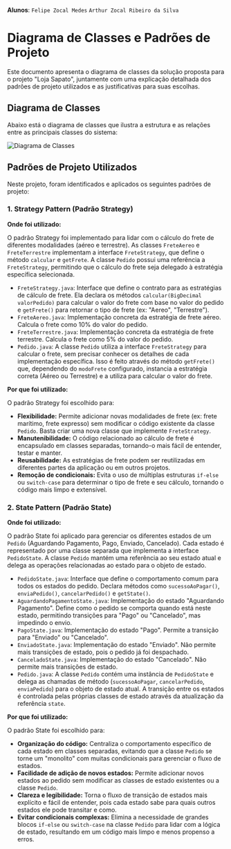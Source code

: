 **Alunos**: `Felipe Zocal Medes` `Arthur Zocal Ribeiro da Silva`

# Diagrama de Classes e Padrões de Projeto

Este documento apresenta o diagrama de classes da solução proposta para o projeto "Loja Sapato", juntamente com uma explicação detalhada dos padrões de projeto utilizados e as justificativas para suas escolhas.

## Diagrama de Classes

Abaixo está o diagrama de classes que ilustra a estrutura e as relações entre as principais classes do sistema:

![Diagrama de Classes](https://private-us-east-1.manuscdn.com/sessionFile/Hy3kUbIydt0lbmJv0njkkA/sandbox/hUBlg3wJFQ5hkDbligNtFF-images_1749924737383_na1fn_L2hvbWUvdWJ1bnR1L2xvamFzYXBhdG8vbG9qYXNhcGF0by9EaWFncmFtYWRlQ2Fsc3NlLUxvamFTYXBhdG8wMQ.png?Policy=eyJTdGF0ZW1lbnQiOlt7IlJlc291cmNlIjoiaHR0cHM6Ly9wcml2YXRlLXVzLWVhc3QtMS5tYW51c2Nkbi5jb20vc2Vzc2lvbkZpbGUvSHkza1ViSXlkdDBsYm1KdjBuamtrQS9zYW5kYm94L2hVQmxnM3dKRlE1aGtEYmxpZ050RkYtaW1hZ2VzXzE3NDk5MjQ3MzczODNfbmExZm5fTDJodmJXVXZkV0oxYm5SMUwyeHZhbUZ6WVhCaGRHOHZiRzlxWVhOaGNHRjBieTlFYVdGbmNtRnRZV1JsUTJGc2MzTmxMVXh2YW1GVFlYQmhkRzh3TVEucG5nIiwiQ29uZGl0aW9uIjp7IkRhdGVMZXNzVGhhbiI6eyJBV1M6RXBvY2hUaW1lIjoxNzY3MjI1NjAwfX19XX0_&Key-Pair-Id=K2HSFNDJXOU9YS&Signature=lTNMSQg9gk03F77A0n2xtTlnj5OpDDYz0kzIIXcjyWRMhHu3NWHMYDh8cmIjYixt5zk3OHAwsb-vPlJUGTpkiMl4ERbh7~8NbfoQvVzZEq5u7CoVr6Dzydmeg9ngdIh1zLNQVTm-Fn5opF3vAwz7QXNi~ogWmKgv-OML5H12tP2c6aCYDM4TGQwksb3bUfm8bwNkH9Xydrzqbb6sXMaZflXyHxl10r7YQj2gFu4VI5hwcPtmgxcB6EpA~rENU0w2fCOb7KrVsb-9L-zJ-gky0J09BlRT6Ibr~sXTEPsvlTloKZlKlO16wqeAwiRjHmTepGQVpOcpIc7zb06R7ukrVg__)




## Padrões de Projeto Utilizados

Neste projeto, foram identificados e aplicados os seguintes padrões de projeto:

### 1. Strategy Pattern (Padrão Strategy)

**Onde foi utilizado:**

O padrão Strategy foi implementado para lidar com o cálculo do frete de diferentes modalidades (aéreo e terrestre). As classes `FreteAereo` e `FreteTerrestre` implementam a interface `FreteStrategy`, que define o método `calcular` e `getFrete`. A classe `Pedido` possui uma referência a `FreteStrategy`, permitindo que o cálculo do frete seja delegado à estratégia específica selecionada.

- `FreteStrategy.java`: Interface que define o contrato para as estratégias de cálculo de frete. Ela declara os métodos `calcular(BigDecimal valorPedido)` para calcular o valor do frete com base no valor do pedido e `getFrete()` para retornar o tipo de frete (ex: "Aereo", "Terrestre").
- `FreteAereo.java`: Implementação concreta da estratégia de frete aéreo. Calcula o frete como 10% do valor do pedido.
- `FreteTerrestre.java`: Implementação concreta da estratégia de frete terrestre. Calcula o frete como 5% do valor do pedido.
- `Pedido.java`: A classe `Pedido` utiliza a interface `FreteStrategy` para calcular o frete, sem precisar conhecer os detalhes de cada implementação específica. Isso é feito através do método `getFrete()` que, dependendo do `modoFrete` configurado, instancia a estratégia correta (Aéreo ou Terrestre) e a utiliza para calcular o valor do frete.

**Por que foi utilizado:**

O padrão Strategy foi escolhido para:

- **Flexibilidade:** Permite adicionar novas modalidades de frete (ex: frete marítimo, frete expresso) sem modificar o código existente da classe `Pedido`. Basta criar uma nova classe que implemente `FreteStrategy`.
- **Manutenibilidade:** O código relacionado ao cálculo de frete é encapsulado em classes separadas, tornando-o mais fácil de entender, testar e manter.
- **Reusabilidade:** As estratégias de frete podem ser reutilizadas em diferentes partes da aplicação ou em outros projetos.
- **Remoção de condicionais:** Evita o uso de múltiplas estruturas `if-else` ou `switch-case` para determinar o tipo de frete e seu cálculo, tornando o código mais limpo e extensível.

### 2. State Pattern (Padrão State)

**Onde foi utilizado:**

O padrão State foi aplicado para gerenciar os diferentes estados de um `Pedido` (Aguardando Pagamento, Pago, Enviado, Cancelado). Cada estado é representado por uma classe separada que implementa a interface `PedidoState`. A classe `Pedido` mantém uma referência ao seu estado atual e delega as operações relacionadas ao estado para o objeto de estado.

- `PedidoState.java`: Interface que define o comportamento comum para todos os estados do pedido. Declara métodos como `sucessoAoPagar()`, `enviaPedido()`, `cancelarPedido()` e `getState()`.
- `AguardandoPagamentoState.java`: Implementação do estado "Aguardando Pagamento". Define como o pedido se comporta quando está neste estado, permitindo transições para "Pago" ou "Cancelado", mas impedindo o envio.
- `PagoState.java`: Implementação do estado "Pago". Permite a transição para "Enviado" ou "Cancelado".
- `EnviadoState.java`: Implementação do estado "Enviado". Não permite mais transições de estado, pois o pedido já foi despachado.
- `CanceladoState.java`: Implementação do estado "Cancelado". Não permite mais transições de estado.
- `Pedido.java`: A classe `Pedido` contém uma instância de `PedidoState` e delega as chamadas de método (`sucessoAoPagar`, `cancelarPedido`, `enviaPedido`) para o objeto de estado atual. A transição entre os estados é controlada pelas próprias classes de estado através da atualização da referência `state`.

**Por que foi utilizado:**

O padrão State foi escolhido para:

- **Organização do código:** Centraliza o comportamento específico de cada estado em classes separadas, evitando que a classe `Pedido` se torne um "monolito" com muitas condicionais para gerenciar o fluxo de estados.
- **Facilidade de adição de novos estados:** Permite adicionar novos estados ao pedido sem modificar as classes de estado existentes ou a classe `Pedido`.
- **Clareza e legibilidade:** Torna o fluxo de transição de estados mais explícito e fácil de entender, pois cada estado sabe para quais outros estados ele pode transitar e como.
- **Evitar condicionais complexas:** Elimina a necessidade de grandes blocos `if-else` ou `switch-case` na classe `Pedido` para lidar com a lógica de estado, resultando em um código mais limpo e menos propenso a erros.


